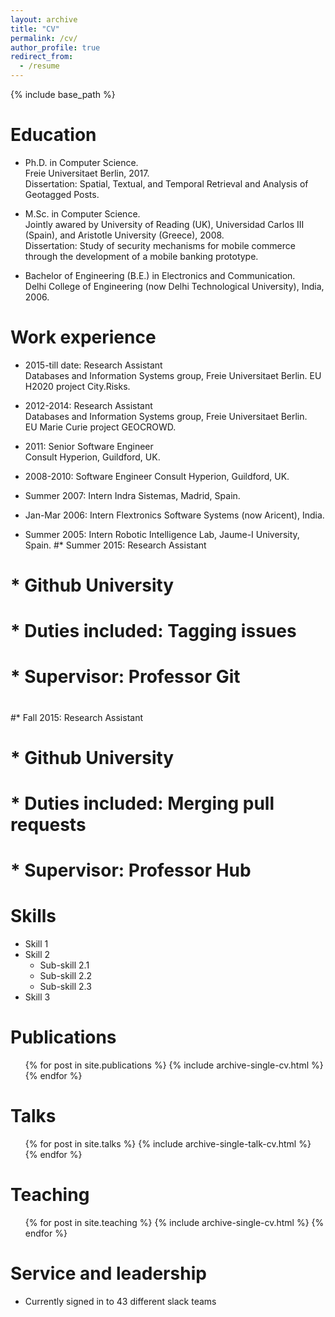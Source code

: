 ```yaml
---
layout: archive
title: "CV"
permalink: /cv/
author_profile: true
redirect_from:
  - /resume
---
```


{% include base_path %}

Education
======
* Ph.D. in Computer Science.  
  Freie Universitaet Berlin, 2017.    
  Dissertation: Spatial, Textual, and Temporal Retrieval and Analysis of Geotagged Posts.

* M.Sc. in Computer Science.    
  Jointly awared by University of Reading (UK), Universidad Carlos III (Spain), and Aristotle University (Greece), 2008.    
  Dissertation: Study of security mechanisms for mobile commerce through the development of a mobile banking prototype.

* Bachelor of Engineering (B.E.) in Electronics and Communication.    
  Delhi College of Engineering (now Delhi Technological University), India, 2006.

Work experience
======
* 2015-till date: Research Assistant  
    Databases and Information Systems group, Freie Universitaet Berlin.
    EU H2020 project City.Risks.

* 2012-2014: Research Assistant  
    Databases and Information Systems group, Freie Universitaet Berlin.  
    EU Marie Curie project GEOCROWD.

* 2011: Senior Software Engineer  
    Consult Hyperion, Guildford, UK.
    
* 2008-2010: Software Engineer
    Consult Hyperion, Guildford, UK.

* Summer 2007: Intern
    Indra Sistemas, Madrid, Spain.

* Jan-Mar 2006: Intern
    Flextronics Software Systems (now Aricent), India.
 
* Summer 2005: Intern
Robotic Intelligence Lab, Jaume-I University, Spain.
#* Summer 2015: Research Assistant
#  * Github University
#  * Duties included: Tagging issues
#  * Supervisor: Professor Git
#
#* Fall 2015: Research Assistant
#  * Github University
#  * Duties included: Merging pull requests
#  * Supervisor: Professor Hub
  
Skills
======
* Skill 1
* Skill 2
  * Sub-skill 2.1
  * Sub-skill 2.2
  * Sub-skill 2.3
* Skill 3

Publications
======
  <ul>{% for post in site.publications %}
    {% include archive-single-cv.html %}
  {% endfor %}</ul>
  
Talks
======
  <ul>{% for post in site.talks %}
    {% include archive-single-talk-cv.html %}
  {% endfor %}</ul>
  
Teaching
======
  <ul>{% for post in site.teaching %}
    {% include archive-single-cv.html %}
  {% endfor %}</ul>
  
Service and leadership
======
* Currently signed in to 43 different slack teams
